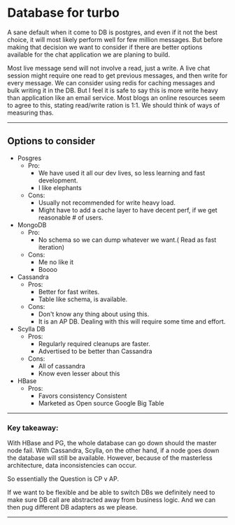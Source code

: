 # Database for turbo

A sane default when it come to DB is postgres, and even if it not the best choice, it will most likely
perform well for few million messages. But before making that decision we want to consider
if there are better options available for the chat application we are planing to build.

Most live message send will not involve a read, just a write.
A live chat session might require one read to get previous messages, and then write for every message. 
We can consider using redis for caching messages and bulk writing it in the DB. But I feel it is
safe to say this is more write heavy than application like an email service. Most blogs an online
resources seem to agree to this, stating read/write ration is 1:1.
We should think of ways of measuring thas.

---

## Options to consider
 - Posgres
	 - Pro:
		- We have used it all our dev lives, so less learning and fast development.
	    - I like elephants
	- Cons:
		- Usually not recommended for write heavy load.
	    -  Might have to add a cache layer to have decent perf, if we get reasonable # of users. 
 - MongoDB
	 - Pro:
		 - No schema so we can dump whatever we want.( Read as fast iteration)
	- Cons:
		- Me no like it
	    - Boooo
 - Cassandra
	 - Pros:
		 - Better for fast writes.
		 - Table like schema, is available.
	- Cons:
		- Don't know any thing about using this.
		- It is an AP DB. Dealing with this will require some time and effort.
 - Scylla DB
	- Pros:
		- Regularly required cleanups are faster. 
		- Advertised to be better than Cassandra
	- Cons:
		- All of cassandra
		- Know even lesser about this
 -  HBase
	 - Pros:
		 - Favors consistency Consistent
		 - Marketed as Open source Google Big Table

---

### Key takeaway: 

With HBase and PG, the whole database can go down should the master node fail. With Cassandra, Scylla, on the other hand, if a node goes down the database will still be available. 
However, because of the masterless architecture, data inconsistencies can occur.

So essentially the Question is CP v AP.

If we want to be flexible and be able to switch DBs we definitely need to make sure DB call are abstracted away from business logic. And we can then pug different DB adapters as we please.

---

